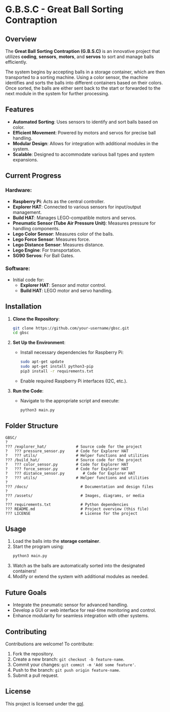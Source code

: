 # G.B.S.C - Great Ball Sorting Contraption

## Overview

The **Great Ball Sorting Contraption (G.B.S.C)** is an innovative project that utilizes **coding**, **sensors**, **motors**, and **servos** to sort and manage balls efficiently. 

The system begins by accepting balls in a storage container, which are then transported to a sorting machine. Using a color sensor, the machine identifies and sorts the balls into different containers based on their colors. Once sorted, the balls are either sent back to the start or forwarded to the next module in the system for further processing.

## Features

- **Automated Sorting**: Uses sensors to identify and sort balls based on color.
- **Efficient Movement**: Powered by motors and servos for precise ball handling.
- **Modular Design**: Allows for integration with additional modules in the system.
- **Scalable**: Designed to accommodate various ball types and system expansions.

## Current Progress

### Hardware:
- **Raspberry Pi**: Acts as the central controller.
- **Explorer HAT**: Connected to various sensors for input/output management.
- **Build HAT**: Manages LEGO-compatible motors and servos.
- **Pneumatic Sensor (Tube Air Pressure Unit)**: Measures pressure for handling components.
- **Lego Color Sensor**: Measures color of the balls.
- **Lego Force Sensor**: Measures force.
- **Lego Distance Sensor**: Measures distance.
- **Lego Engine**: For transportation.
- **SG90 Servos**: For Ball Gates.

### Software:
- Initial code for:
  - **Explorer HAT**: Sensor and motor control.
  - **Build HAT**: LEGO motor and servo handling.

## Installation

1. **Clone the Repository**:
   ```bash
   git clone https://github.com/your-username/gbsc.git
   cd gbsc
   ```

2. **Set Up the Environment**:
   - Install necessary dependencies for Raspberry Pi:
     ```bash
     sudo apt-get update
     sudo apt-get install python3-pip
     pip3 install -r requirements.txt
     ```
   - Enable required Raspberry Pi interfaces (I2C, etc.).

3. **Run the Code**:
   - Navigate to the appropriate script and execute:
     ```bash
     python3 main.py
     ```

## Folder Structure

```plaintext
GBSC/
?
??? /explorer_hat/             # Source code for the project
?   ??? pressure_sensor.py     # Code for Explorer HAT
?   ??? utils/                 # Helper functions and utilities
??? /build_hat/                # Source code for the project
?   ??? color_sensor.py        # Code for Explorer HAT
?   ??? force_sensor.py        # Code for Explorer HAT
?   ??? distance_sensor.py        # Code for Explorer HAT
?   ??? utils/                 # Helper functions and utilities
?
??? /docs/                       # Documentation and design files
?
??? /assets/                     # Images, diagrams, or media
?
??? requirements.txt             # Python dependencies
??? README.md                    # Project overview (this file)
??? LICENSE                      # License for the project
```

## Usage

1. Load the balls into the **storage container**.
2. Start the program using:
   ```bash
   python3 main.py
   ```
3. Watch as the balls are automatically sorted into the designated containers!
4. Modify or extend the system with additional modules as needed.

## Future Goals

- Integrate the pneumatic sensor for advanced handling.
- Develop a GUI or web interface for real-time monitoring and control.
- Enhance modularity for seamless integration with other systems.

## Contributing

Contributions are welcome! To contribute:

1. Fork the repository.
2. Create a new branch: `git checkout -b feature-name`.
3. Commit your changes: `git commit -m 'Add some feature'`.
4. Push to the branch: `git push origin feature-name`.
5. Submit a pull request.

## License

This project is licensed under the [gpl](LICENSE).
